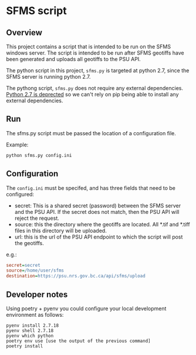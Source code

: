 # SFMS script

## Overview

This project contains a script that is intended to be run on the SFMS windows server. The script is intended to be run after SFMS geotiffs have been generated and uploads all geotiffs to the PSU API.

The python script in this project, `sfms.py` is targeted at python 2.7, since the SFMS server is running python 2.7.

The pythong script, `sfms.py` does not require any external dependencies. [Python 2.7 is deprected](https://www.python.org/doc/sunset-python-2/) so we can't rely on pip being able to install any external dependencies.

## Run

The sfms.py script must be passed the location of a configuration file.

Example:

```bash
python sfms.py config.ini
```

## Configuration

The `config.ini` must be specifed, and has three fields that need to be configured:

- secret: This is a shared secret (password) between the SFMS server and the PSU API. If the secret does not match, then the PSU API will reject the request.
- source: this the directory where the geotiffs are located. All *.tif and *.tiff files in this directory will be uploaded.
- url: this is the url of the PSU API endpoint to which the script will post the geotiffs.

e.g.:

```config.ini
secret=secret
source=/home/user/sfms
destination=https://psu.nrs.gov.bc.ca/api/sfms/upload
```

## Developer notes

Using poetry + pyenv you could configure your local development environment as follows:

```
pyenv install 2.7.18
pyenv shell 2.7.18
pyenv which python
poetry env use [use the output of the previous command]
poetry install
```